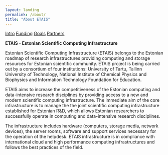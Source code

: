 ```yaml
---
layout: landing
permalink: /about/
title: "About ETAIS"
---
```

<a href="../about/" class="btn-success"> Intro</a>
<a href="../funding/" class="btn-info"> Funding</a>
<a href="../goals/" class="btn-info"> Goals</a>
<a href="../partners/" class="btn-info"> Partners</a>

**ETAIS - Estonian Scientific Computing Infrastructure**

Estonian Scientific Computing Infrastructure (ETAIS) belongs to the Estonian roadmap of research infrastructures
providing computing and storage resources for Estonian scientific community. ETAIS project is being carried out by a
consortium of four institutions: University of Tartu, Tallinn University of Technology, National Institute of
Chemical Physics and Biophysics and Information Technology Foundation for Education.

ETAIS aims to increase the competitiveness of the Estonian computing and data-intensive research disciplines by
providing access to a new and modern scientific computing infrastructure. The immediate aim of the core infrastructure
is to manage the the joint scientific computing infrastructure established for Estonian R&D, which allows Estonian
researchers to successfully operate in computing and data-intensive research disciplines.

The infrastructure includes hardware (computers, storage media, network devices), the server rooms, software and
support services necessary for the operation of the helpdesk. ETAIS infrastructure is in compliance with international
cloud and high performance computing infrastructures and follows the best practices of the field.
